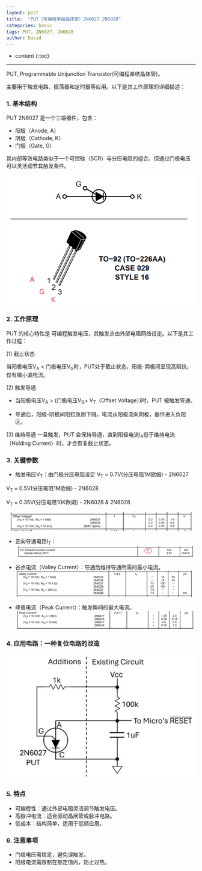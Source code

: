 ```yaml
---
layout: post
title:  "PUT（可编程单结晶体管）2N6027 2N6028"
categories: basic
tags: PUT, 2N6027, 2N6028
author: David
---
```


* content
{:toc}

---
PUT, Programmable Unijunction Transistor(可编程单结晶体管)。

主要用于触发电路、振荡器和定时器等应用。以下是其工作原理的详细描述：

### 1. 基本结构

PUT 2N6027 是一个三端器件，包含：

* 阳极（Anode, A）
* 阴极（Cathode, K）
* 门极（Gate, G）

其内部等效电路类似于一个可控硅（SCR）与分压电阻的组合，但通过门极电压可以灵活调节其触发条件。

![2N6027 TO-92](https://github.com/titron/titron.github.io/raw/master/img/2025-05-09-PUT_2N6027_TO-92.png)

### 2. 工作原理

PUT 的核心特性是 可编程触发电压，其触发点由外部电阻网络设定。以下是其工作过程：

(1) 截止状态

当阳极电压V<sub>A</sub> < 门极电压V<sub>G</sub>时，PUT处于截止状态，阳极-阴极间呈现高阻抗，仅有微小漏电流。

(2) 触发导通

* 当阳极电压V<sub>A</sub> > (门极电压V<sub>G</sub>+ V<sub>T</sub>（Offset Voltage）)时，PUT 被触发导通。

* 导通后，阳极-阴极间阻抗急剧下降，电流从阳极流向阴极，器件进入负阻区。

(3) 维持导通
一旦触发，PUT 会保持导通，直到阳极电流I<sub>A</sub>低于维持电流（Holding Current）时，才会恢复截止状态。

### 3. 关键参数

* 触发电压V<sub>T</sub>：由门极分压电阻设定
V<sub>T</sub> = 0.7V(分压电阻1M欧姆) - 2N6027 

V<sub>T</sub> = 0.5V(分压电阻1M欧姆) - 2N6028

V<sub>T</sub> = 0.35V(分压电阻10K欧姆) - 2N6028 & 2N6028

![2N6027 OffsetVoltage](https://github.com/titron/titron.github.io/raw/master/img/2025-05-09-PUT_offsetVoltage.png)

* 正向导通电路I<sub>T</sub>：
![2N6027 IT](https://github.com/titron/titron.github.io/raw/master/img/2025-05-09-PUT_IT.png)

* 谷点电流（Valley Current）：导通后维持导通所需的最小电流。
![2N6027 IV](https://github.com/titron/titron.github.io/raw/master/img/2025-05-09-PUT_IV.png)

* 峰值电流（Peak Current）：触发瞬间的最大电流。
![2N6027 IP](https://github.com/titron/titron.github.io/raw/master/img/2025-05-09-PUT_IP.png)


### 4. 应用电路：一种复位电路的改造
![Reset circuit enhanced by PUT](https://github.com/titron/titron.github.io/raw/master/img/2025-05-09-PUT_RESET.png)

### 5. 特点

* 可编程性：通过外部电阻灵活调节触发电压。
* 高脉冲电流：适合驱动晶闸管或脉冲电路。
* 低成本：结构简单，适用于低频应用。

### 6. 注意事项

* 门极电压需稳定，避免误触发。
* 阳极电流需限制在额定值内，防止过热。


